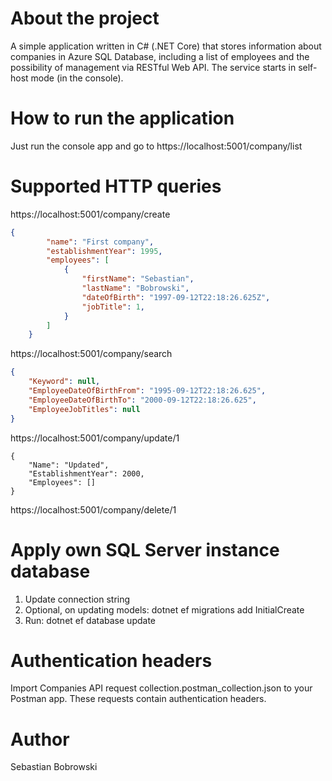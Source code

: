 # About the project
A simple application written in C# (.NET Core) that stores information about companies in Azure SQL Database, including a list of employees and the possibility of management via RESTful Web API. The service starts in self-host mode (in the console).
# How to run the application
Just run the console app and go to https://localhost:5001/company/list
# Supported HTTP queries
https://localhost:5001/company/create
```json
{
        "name": "First company",
        "establishmentYear": 1995,
        "employees": [
            {
                "firstName": "Sebastian",
                "lastName": "Bobrowski",
                "dateOfBirth": "1997-09-12T22:18:26.625Z",
                "jobTitle": 1,
            }
        ]
    }
```
https://localhost:5001/company/search
```json
{
    "Keyword": null,
    "EmployeeDateOfBirthFrom": "1995-09-12T22:18:26.625",
    "EmployeeDateOfBirthTo": "2000-09-12T22:18:26.625",
    "EmployeeJobTitles": null
}
```
https://localhost:5001/company/update/1
```
{
    "Name": "Updated",
    "EstablishmentYear": 2000,
    "Employees": []
}
```
https://localhost:5001/company/delete/1
# Apply own SQL Server instance database
1. Update connection string
2. Optional, on updating models: dotnet ef migrations add InitialCreate
2. Run: dotnet ef database update
# Authentication headers
Import Companies API request collection.postman_collection.json to your Postman app. These requests contain authentication headers. 
# Author
Sebastian Bobrowski

